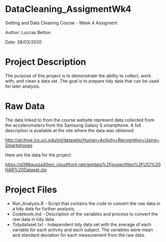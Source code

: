 # DataCleaning_AssigmentWk4
Getting and Data Cleaning Course - Week 4 Assigment

Author: Luccas Betton

Date: 28/03/2020

# Project Description

The purpose of this project is to demonstrate the ability to collect, work with, and clean a data set. The goal is to prepare tidy data that can be used for later analysis. 

# Raw Data

The data linked to from the course website represent data collected from the accelerometers from the Samsung Galaxy S smartphone. A full description is available at the site where the data was obtained:

http://archive.ics.uci.edu/ml/datasets/Human+Activity+Recognition+Using+Smartphones

Here are the data for the project:

https://d396qusza40orc.cloudfront.net/getdata%2Fprojectfiles%2FUCI%20HAR%20Dataset.zip

# Project Files

* Run_Analysis.R - Script that contains the code to convert the raw data in a tidy data for further analysis;
* Codebook.md - Description of the variables and process to convert the raw data in tidy data
* Tidydataset.txt - Independent tidy data set with the average of each variable for each activity and each subject. The variables were mean and standard deviation for each measurement from the raw data.
